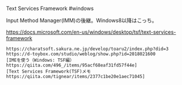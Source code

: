Text Services Framework
#windows

Input Method Manager(IMM)の後継。Windows8以降はこっち。

https://docs.microsoft.com/en-us/windows/desktop/tsf/text-services-framework

	https://charatsoft.sakura.ne.jp/develop/toaru2/index.php?did=3
	https://d-toybox.com/studio/weblog/show.php?id=2018021600
	[IMEを使う（Windows: TSF編） https://qiita.com/496_/items/95acf68eaf31fd57f44e]
	[Text Services Framework(TSF)メモ https://qiita.com/tignear/items/2377c1be20e1aec71045]


